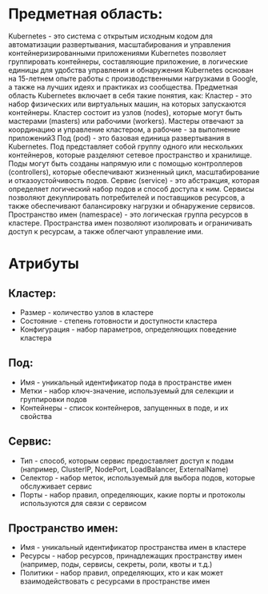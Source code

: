 # Предметная область:
Kubernetes - это система с открытым исходным кодом для автоматизации развертывания, масштабирования и управления контейнеризированными приложениями Kubernetes позволяет группировать контейнеры, составляющие приложение, в логические единицы для удобства управления и обнаружения Kubernetes основан на 15-летнем опыте работы с производственными нагрузками в Google, а также на лучших идеях и практиках из сообщества.
Предметная область Kubernetes включает в себя такие понятия, как:
Кластер - это набор физических или виртуальных машин, на которых запускаются контейнеры. Кластер состоит из узлов (nodes), которые могут быть мастерами (masters) или рабочими (workers). Мастеры отвечают за координацию и управление кластером, а рабочие - за выполнение приложений3
Под (pod) - это базовая единица развертывания в Kubernetes. Под представляет собой группу одного или нескольких контейнеров, которые разделяют сетевое пространство и хранилище. Поды могут быть созданы напрямую или с помощью контроллеров (controllers), которые обеспечивают жизненный цикл, масштабирование и отказоустойчивость подов.
Сервис (service) - это абстракция, которая определяет логический набор подов и способ доступа к ним. Сервисы позволяют декуплировать потребителей и поставщиков ресурсов, а также обеспечивают балансировку нагрузки и обнаружение сервисов.
Пространство имен (namespace) - это логическая группа ресурсов в кластере. Пространства имен позволяют изолировать и ограничивать доступ к ресурсам, а также облегчают управление ими.
# Атрибуты
## Кластер:
  +	Размер - количество узлов в кластере
  +	Состояние - степень готовности и доступности кластера
  +	Конфигурация - набор параметров, определяющих поведение кластера
## Под:
  +	Имя - уникальный идентификатор пода в пространстве имен
  +	Метки - набор ключ-значение, используемый для селекции и группировки подов
  +	Контейнеры - список контейнеров, запущенных в поде, и их свойства
## Сервис:
  +	Тип - способ, которым сервис предоставляет доступ к подам (например, ClusterIP, NodePort, LoadBalancer, ExternalName)
  +	Селектор - набор меток, используемый для выбора подов, которые обслуживает сервис
  +	Порты - набор правил, определяющих, какие порты и протоколы используются для связи с сервисом
## Пространство имен:
  +	Имя - уникальный идентификатор пространства имен в кластере
  +	Ресурсы - набор ресурсов, принадлежащих пространству имен (например, поды, сервисы, секреты, роли, квоты и т.д.)
  +	Политики - набор правил, определяющих, кто и как может взаимодействовать с ресурсами в пространстве имен
